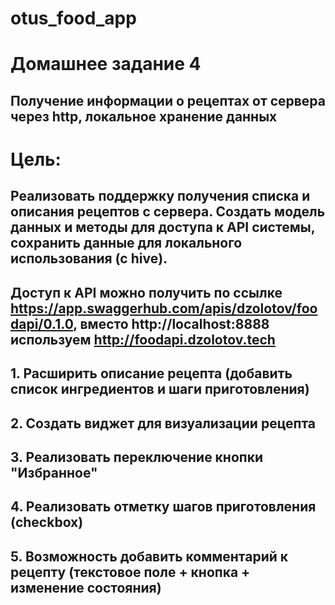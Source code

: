 # otus_food_app

# Домашнее задание 4
## Получение информации о рецептах от сервера через http, локальное хранение данных

# Цель:
## Реализовать поддержку получения списка и описания рецептов с сервера. Создать модель данных и методы для доступа к API системы, сохранить данные для локального использования (с hive).
## Доступ к API можно получить по ссылке https://app.swaggerhub.com/apis/dzolotov/foodapi/0.1.0, вместо http://localhost:8888 используем http://foodapi.dzolotov.tech
## 1. Расширить описание рецепта (добавить список ингредиентов и шаги приготовления)
## 2. Создать виджет для визуализации рецепта
## 3. Реализовать переключение кнопки "Избранное"
## 4. Реализовать отметку шагов приготовления (checkbox)
## 5. Возможность добавить комментарий к рецепту (текстовое поле + кнопка + изменение состояния)
